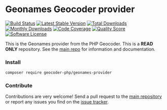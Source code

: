 # Geonames Geocoder provider
[![Build Status](https://travis-ci.org/geocoder-php/geonames-provider.svg?branch=master)](http://travis-ci.org/geocoder-php/geonames-provider)
[![Latest Stable Version](https://poser.pugx.org/geocoder-php/geonames-provider/v/stable)](https://packagist.org/packages/geocoder-php/geonames-provider)
[![Total Downloads](https://poser.pugx.org/geocoder-php/geonames-provider/downloads)](https://packagist.org/packages/geocoder-php/geonames-provider)
[![Monthly Downloads](https://poser.pugx.org/geocoder-php/geonames-provider/d/monthly.png)](https://packagist.org/packages/geocoder-php/geonames-provider)
[![Code Coverage](https://img.shields.io/scrutinizer/coverage/g/geocoder-php/geonames-provider.svg?style=flat-square)](https://scrutinizer-ci.com/g/geocoder-php/geonames-provider)
[![Quality Score](https://img.shields.io/scrutinizer/g/geocoder-php/geonames-provider.svg?style=flat-square)](https://scrutinizer-ci.com/g/geocoder-php/geonames-provider)
[![Software License](https://img.shields.io/badge/license-MIT-brightgreen.svg?style=flat-square)](LICENSE)

This is the Geonames provider from the PHP Geocoder. This is a **READ ONLY** repository. See the
[main repo](https://github.com/geocoder-php/Geocoder) for information and documentation. 

### Install

```bash
composer require geocoder-php/geonames-provider
```

### Contribute

Contributions are very welcome! Send a pull request to the [main repository](https://github.com/geocoder-php/Geocoder) or 
report any issues you find on the [issue tracker](https://github.com/geocoder-php/Geocoder/issues).
